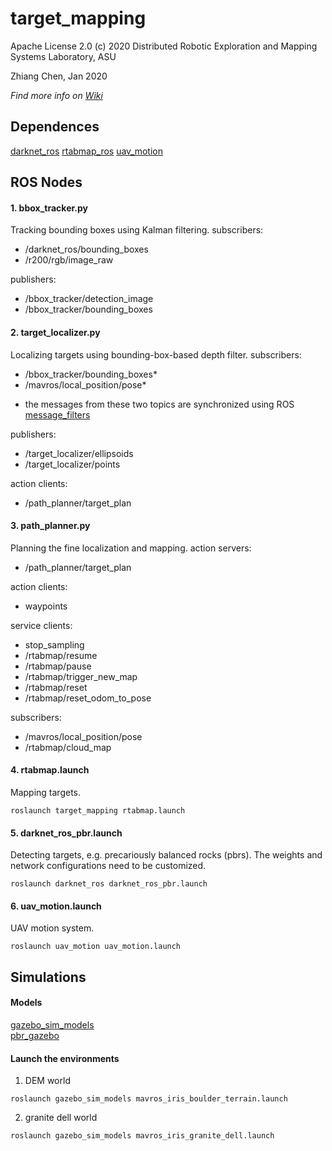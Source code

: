 # target_mapping
Apache License 2.0 (c) 2020 Distributed Robotic Exploration and Mapping Systems Laboratory, ASU

Zhiang Chen, Jan 2020

_Find more info on [Wiki](https://github.com/ZhiangChen/target_tracking/wiki)_

## Dependences
[darknet_ros](https://github.com/leggedrobotics/darknet_ros)
[rtabmap_ros](http://wiki.ros.org/rtabmap_ros)
[uav_motion](https://github.com/ZhiangChen/uav_motion)

## ROS Nodes
#### 1. bbox_tracker.py
Tracking bounding boxes using Kalman filtering.
subscribers:
- /darknet_ros/bounding_boxes
- /r200/rgb/image_raw

publishers:
- /bbox_tracker/detection_image
- /bbox_tracker/bounding_boxes

#### 2. target_localizer.py  
Localizing targets using bounding-box-based depth filter.
subscribers:
- /bbox_tracker/bounding_boxes*
- /mavros/local_position/pose*
* the messages from these two topics are synchronized using ROS [message_filters](http://wiki.ros.org/message_filters)

publishers:
- /target_localizer/ellipsoids
- /target_localizer/points

action clients:
- /path_planner/target_plan

#### 3. path_planner.py
Planning the fine localization and mapping.
action servers:
- /path_planner/target_plan

action clients:
- waypoints

service clients:
- stop_sampling
- /rtabmap/resume
- /rtabmap/pause
- /rtabmap/trigger_new_map
- /rtabmap/reset
- /rtabmap/reset_odom_to_pose

subscribers:
- /mavros/local_position/pose
- /rtabmap/cloud_map

#### 4. rtabmap.launch
Mapping targets.
```
roslaunch target_mapping rtabmap.launch
```

#### 5. darknet_ros_pbr.launch
Detecting targets, e.g. precariously balanced rocks (pbrs). The weights and network configurations need to be customized.
```
roslaunch darknet_ros darknet_ros_pbr.launch
```

#### 6. uav_motion.launch
UAV motion system.
```
roslaunch uav_motion uav_motion.launch
```

## Simulations
#### Models
[gazebo_sim_models](https://github.com/ZhiangChen/ros_vision)  
[pbr_gazebo](https://github.com/DREAMS-lab/pbr_gazebo)

#### Launch the environments
1. DEM world 
```
roslaunch gazebo_sim_models mavros_iris_boulder_terrain.launch  
```

2. granite dell world
```
roslaunch gazebo_sim_models mavros_iris_granite_dell.launch
```
